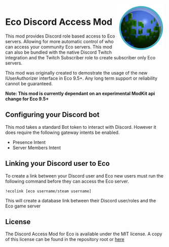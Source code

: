 <img src=".github/eco-icon.png" align="right" width="150"/>

Eco Discord Access Mod
======================

This mod provides Discord role based access to Eco servers. Allowing for more automatic control of who can access your community Eco servers. This mod can also be bundled with the native
Discord Twitch integration and the Twitch Subscriber role to create subscriber only Eco servers.

This mod was originally created to demostrate the usage of the new IUserAuthorizer interface in Eco 9.5+. Any long term support or reliability cannot be guaranteed.

<b>Note: This mod is currently dependant on an experimental ModKit api change for Eco 9.5+</b>

## Configuring your Discord bot

This mod takes a standard Bot token to interact with Discord. However it does require the following gateway intents be enabled.

* Presence Intent
* Server Members Intent

## Linking your Discord user to Eco

To create a link between your Discord user and Eco new users must run the following command before they can access the Eco server.
```
!ecolink [eco username/steam username]
```

This will create a database link between their Discord user/roles and the Eco game server

## License

The Discord Access Mod for Eco is available under the MIT license. A copy of this license can be found in the repository root or <a href="https://github.com/thetestgame/Eco-Discord-Access-Mod/blob/master/LICENSE">here</a>